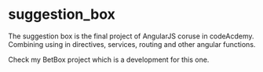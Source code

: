 # suggestion_box

The suggestion box is the final project of AngularJS coruse in codeAcdemy.
Combining using in directives, services, routing and other angular functions.

Check my BetBox project which is a development for this one.
